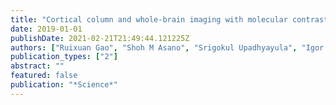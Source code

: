 ```yaml
---
title: "Cortical column and whole-brain imaging with molecular contrast and nanoscale resolution"
date: 2019-01-01
publishDate: 2021-02-21T21:49:44.121225Z
authors: ["Ruixuan Gao", "Shoh M Asano", "Srigokul Upadhyayula", "Igor Pisarev", "Daniel E Milkie", "Tsung-Li Liu", "Ved Singh", "Austin Graves", "Grace H Huynh", "Yongxin Zhao", " others"]
publication_types: ["2"]
abstract: ""
featured: false
publication: "*Science*"
---
```


